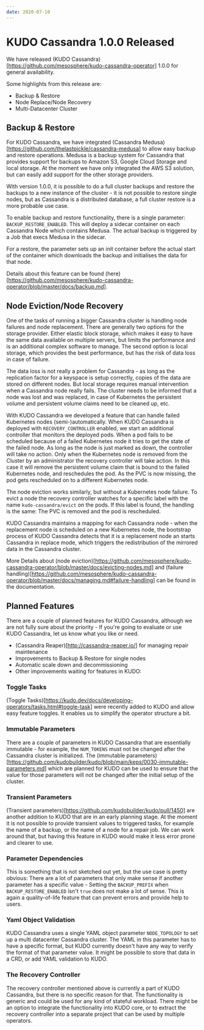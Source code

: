 ```yaml
---
date: 2020-07-10
---
```


# KUDO Cassandra 1.0.0 Released

We have released (KUDO Cassandra)[https://github.com/mesosphere/kudo-cassandra-operator] 1.0.0 for general availability. 

Some highlights from this release are:

* Backup & Restore
* Node Replace/Node Recovery
* Multi-Datacenter Cluster

<!-- more -->

## Backup & Restore

For KUDO Cassandra, we have integrated (Cassandra Medusa)[https://github.com/thelastpickle/cassandra-medusa] to allow easy backup and restore operations.
Medusa is a backup system for Cassandra that provides support for backups to Amazon S3, Google Cloud Storage and local storage. At the moment we have only integrated the AWS S3 solution, but can easily add support for the other storage providers.

With version 1.0.0, it is possible to do a full cluster backups and restore the backups to a new instance of the cluster - it is not possible to restore single nodes, but as Cassandra is a distributed database, a full cluster restore is a more probable use case.

To enable backup and restore functionality, there is a single parameter: `BACKUP_RESTORE_ENABLED`. This will deploy a sidecar container on each Cassandra Node which contains Medusa. The actual backup is triggered by a Job that execs Medusa in the sidecar.

For a restore, the parameter sets up an init container before the actual start of the container which downloads the backup and initialises the data for that node.

Details about this feature can be found (here)[https://github.com/mesosphere/kudo-cassandra-operator/blob/master/docs/backup.md].

## Node Eviction/Node Recovery

One of the tasks of running a bigger Cassandra cluster is handling node failures and node replacement. There are generally two options for the storage provider. Either elastic block storage, which makes it easy to have the same data available on multiple servers, but limits the performance and is an additional complex software to manage. The second option is local storage, which provides the best performance, but has the risk of data loss in case of failure.

The data loss is not really a problem for Cassandra - as long as the replication factor for a keyspace is setup correctly, copies of the data are stored on different nodes. But local storage requires manual intervention when a Cassandra node really fails. The cluster needs to be informed that a node was lost and was replaced, in case of Kubernetes the persistent volume and persistent volume claims need to be cleaned up, etc.

With KUDO Cassandra we developed a feature that can handle failed Kubernetes nodes (semi-)automatically. When KUDO Cassandra is deployed with `RECOVERY_CONTROLLER` enabled, we start an additional controller that monitors the deployed pods. When a pod fails to be scheduled because of a failed Kubernetes node it tries to get the state of the failed node. As long as the node is just marked as down, the controller will take no action. Only when the Kubernetes node is removed from the Cluster by an administrator the recovery controller will take action. In this case it will remove the persistent volume claim that is bound to the failed Kubernetes node, and reschedules the pod. As the PVC is now missing, the pod gets rescheduled on to a different Kubernetes node. 

The node eviction works similarly, but without a Kubernetes node failure. To evict a node the recovery controller watches for a specific label with the name `kudo-cassandra/evict` on the pods. If this label is found, the handling is the same: The PVC is removed and the pod is rescheduled.

KUDO Cassandra maintains a mapping for each Cassandra node - when the replacement node is scheduled on a new Kubernetes node, the bootstrap process of KUDO Cassandra detects that it is a replacement node an starts Cassandra in replace mode, which triggers the redistribution of the mirrored data in the Cassandra cluster.

More Details about (node eviction)[https://github.com/mesosphere/kudo-cassandra-operator/blob/master/docs/evicting-nodes.md] and (failure handling)[https://github.com/mesosphere/kudo-cassandra-operator/blob/master/docs/managing.md#failure-handling] can be found in the documentation.

## Planned Features

There are a couple of planned features for KUDO Cassandra, although we are not fully sure about the priority - If you're going to evaluate or use KUDO Cassandra, let us know what you like or need. 

* (Cassandra Reaper)[http://cassandra-reaper.io/] for managing repair maintenance 
* Improvements to Backup & Restore for single nodes
* Automatic scale down and decommissioning
* Other improvements waiting for features in KUDO:

### Toggle Tasks

(Toggle Tasks)[https://kudo.dev/docs/developing-operators/tasks.html#toggle-task] were recently added to KUDO and allow easy feature toggles. It enables us to simplify the operator structure a bit.

### Immutable Parameters

There are a couple of parameters in KUDO Cassandra that are essentially immutable - for example, the `NUM_TOKENS` must not be changed after the Cassandra cluster is initialized. The (immutable parameters)[https://github.com/kudobuilder/kudo/blob/main/keps/0030-immutable-parameters.md] which are planned for KUDO can be used to ensure that the value for those parameters will not be changed after the initial setup of the cluster.

### Transient Parameters

(Transient parameters)[https://github.com/kudobuilder/kudo/pull/1450] are another addition to KUDO that are in an early planning stage. At the moment it is not possible to provide transient values to triggered tasks, for example the name of a backup, or the name of a node for a repair job. We can work around that, but having this feature in KUDO would make it less error prone and clearer to use.

### Parameter Dependencies

This is something that is not sketched out yet, but the use case is pretty obvious: There are a lot of parameters that only make sense if another parameter has a specific value - Setting the `BACKUP_PREFIX` when `BACKUP_RESTORE_ENABLED` isn't `true` does not make a lot of sense. This is again a quality-of-life feature that can prevent errors and provide help to users.

### Yaml Object Validation

KUDO Cassandra uses a single YAML object parameter `NODE_TOPOLOGY` to set up a multi datacenter Cassandra cluster. The YAML in this parameter has to have a specific format, but KUDO currently doesn't have any way to verify the format of that parameter value. It might be possible to store that data in a CRD, or add YAML validation to KUDO.

### The Recovery Controller

The recovery controller mentioned above is currently a part of KUDO Cassandra, but there is no specific reason for that. The functionality is generic and could be used for any kind of stateful workload. There might be an option to integrate the functionality into KUDO core, or to extract the recovery controller into a separate project that can be used by multiple operators.


<Authors about="aneumann" />